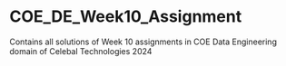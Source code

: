 # COE_DE_Week10_Assignment
Contains all solutions of Week 10 assignments in COE Data Engineering domain of Celebal Technologies 2024
